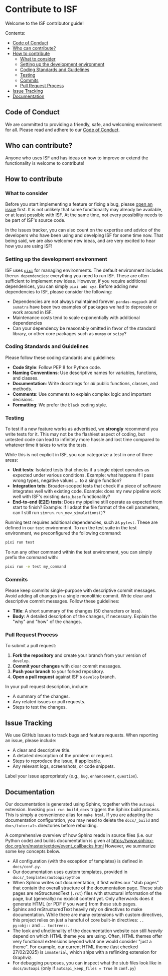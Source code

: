 # Contribute to ISF

Welcome to the ISF contributor guide!

Contents:
- [Code of Conduct](#code-of-conduct)
- [Who can contribute?](#who-can-contribute)
- [How to contribute](#how-to-contribute)
  - [What to consider](#what-to-consider)
  - [Setting up the development environment](#setting-up-the-development-environment)
  - [Coding Standards and Guidelines](#coding-standards-and-guidelines)
  - [Testing](#testing)
  - [Commits](#commits)
  - [Pull Request Process](#pull-request-process)
- [Issue Tracking](#issue-tracking)
- [Documentation](#documentation)

## Code of Conduct

We are committed to providing a friendly, safe, and welcoming environment for all. Please read and adhere to our [Code of Conduct](./CODE_OF_CONDUCT.md).

## Who can contribute?

Anyone who uses ISF and has ideas on how to improve or extend the functionality is welcome to contribute!

## How to contribute

### What to consider

Before you start implementing a feature or fixing a bug, please [open an issue](https://github.com/mpinb/in_silico_framework/issues/new/choose) first.
It is not unlikely that some functionality may already be available, or at least possible with ISF. At the same time, not every possibility needs to be part of ISF's source code. 

In the issues tracker, you can also count on the expertise and advice of the developers who have been using and develping ISF for some time now.
That being said, we are also welcome new ideas, and are very excited to hear how you are using ISF!

### Setting up the development environment

ISF uses [`pixi`](https://pixi.sh/latest) for managing environments. The default environment includes the`run dependencies`: everything you need to run ISF.
These are often sufficient to implement new ideas. However, if you require additional dependenices, you can simply `pixi add xyz`. Before adding new dependencies to ISF, please consider the following:

- Dependencies are not always maintained forever. `pandas-msgpack` and `sumatra` have been two examples of packages we had to deprecate or work around in ISF.
- Maintenance costs tend to scale exponentially with additional dependencies
- Can your dependency be reasonably omitted in favor of the standard library, or other core packages such as `numpy` or `scipy`?

### Coding Standards and Guidelines

Please follow these coding standards and guidelines:

- **Code Style**: Follow PEP 8 for Python code.
- **Naming Conventions**: Use descriptive names for variables, functions, and classes.
- **Documentation**: Write docstrings for *all* public functions, classes, and methods.
- **Comments**: Use comments to explain complex logic and important decisions.
- **Formatting**: We prefer the `black` coding style.


### Testing

To test if a new feature works as advertised, we **strongly** recommend you write tests for it. This may not be the flashiest aspect of coding, but untested code can lead to infinitely more hassle and lost time compared to whatever time it takes to write the tests.

While this is not explicit in ISF, you can categorize a test in one of three areas:

- **Unit tests**: Isolated tests that checks if a single object operates as expected under various conditions. Example: what happens if I pass wrong types, negative values ... to a single function?
- **Integration tets**: Broader-scoped tests that check if a piece of software integrates well with existing code. Example: does my new pipeline work well with ISF's existing `data_base` functionality?
- **End-to-end (E2E) tests**: Does my pipeline still operate as expected from start to finish? Example: if I adapt the file format of the cell parameters, can I still run `simrun.run_new_simulations()`?

Running test requires additional dependencies, such as `pytest`. These are defined in our `test` environment. To run the test suite in the test environment, we preconfigured the following command:

```bash
pixi run test
```

To run any other command within the test environment, you can simply prefix the command with:

```bash
pixi run -e test my_command
```

### Commits

Please keep commits single-purpose with descriptive commit messages. Avoid adding all changes in a single monolithic commit.
Write clear and descriptive commit messages. Follow these guidelines:

- **Title**: A short summary of the changes (50 characters or less).
- **Body**: A detailed description of the changes, if necessary. Explain the "why" and "how" of the changes.

### Pull Request Process

To submit a pull request:

1. **Fork the repository** and create your branch from your version of `develop`.
2. **Commit your changes** with clear commit messages.
3. **Push your branch** to your forked repository.
4. **Open a pull request** against ISF's `develop` branch.

In your pull request description, include:

- A summary of the changes.
- Any related issues or pull requests.
- Steps to test the changes.

## Issue Tracking

We use GitHub Issues to track bugs and feature requests. When reporting an issue, please include:

- A clear and descriptive title.
- A detailed description of the problem or request.
- Steps to reproduce the issue, if applicable.
- Any relevant logs, screenshots, or code snippets.

Label your issue appropriately (e.g., `bug`, `enhancement`, `question`).

## Documentation

Our documentation is generated using Sphinx, together with the `autoapi` extension.
Invoking `pixi run build_docs` triggers the Sphinx build process. This is simply a convenience alias for `make html`.
If you are adapting the documentation configuration, you may need to delete the `docs/_build` and `docs/tutorials` directories before rebuilding.

A comprehensive overview of how Sphinx reads in source files (i.e. our Python code) and builds documentation is given at https://www.sphinx-doc.org/en/master/extdev/event_callbacks.html
However, we summarize some key concepts below.

- All configuration (with the exception of templates) is defined in `docs/conf.py`.
- Our documentation uses custom templates, provided in `docs/_templates/autoapi/python`
- When Sphinx writes out documentation, it first writes our "stub pages" that contain the overall structure of the documentation page. These stub pages are reStructuredText (`.rst`) files with structural information of the page, but (generally) no explicit content yet. Only afterwards does it generate HTML (or PDF if you want) from these stub pages.
- Sphinx and reStructuredText heavily rely on directives to make documentation. While there are many extensions with custom directives, this project
  relies on just a handful of core built-in directives: `.. py:obj::` and `.. toctree::`.
- The look and ufnctionality of the documentation website can still *heavily* depend on which HTML theme you are using.
  Often, HTML themes offer very functional extensions beyond what one would consider "just a theme". 
  For example, our current HTML theme (last checked 27/02/2025) is `immaterial`, which ships with a reflinking extension for Graphviz.
- For debugging purposes, you can inspect what the stub files look like in `docs/autoapi` (only if `autoapi_keep_files = True` in `conf.py`)